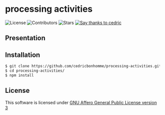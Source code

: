 # processing activities

![License](https://img.shields.io/github/license/cedricbonhomme/processing-activities.svg?style=flat-square)
![Contributors](https://img.shields.io/github/contributors/cedricbonhomme/processing-activities.svg?style=flat-square)
![Stars](https://img.shields.io/github/stars/cedricbonhomme/processing-activities.svg?style=flat-square)
[![Say thanks to cedric](https://img.shields.io/badge/SayThanks.io-%E2%98%BC-1EAEDB.svg?style=flat-square)](https://saythanks.io/to/cedricbonhomme)


## Presentation


## Installation


```bash
$ git clone https://github.com/cedricbonhomme/processing-activities.git
$ cd processing-activities/
$ npm install
```


## License

This software is licensed under
[GNU Affero General Public License version 3](https://www.gnu.org/licenses/agpl-3.0.html)
